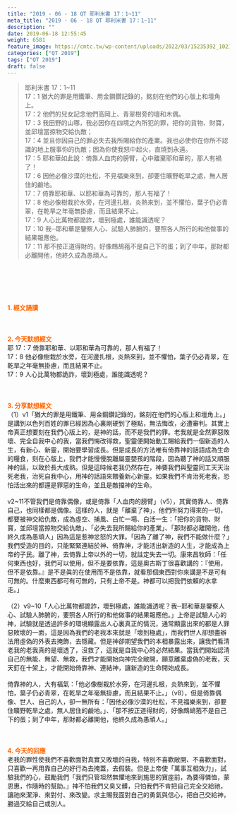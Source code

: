 ```yaml
---
title: "2019 - 06 - 18 QT 耶利米書 17：1~11"
meta_title: "2019 - 06 - 18 QT 耶利米書 17：1~11"
description: ""
date: 2019-06-18 12:55:45
weight: 6581
feature_image: https://cmtc.tw/wp-content/uploads/2022/03/15235392_10211799862337740_180693556567566654_o-1.webp
categories: ["QT 2019"]
tags: ["QT 2019"]
draft: false
---
```


<blockquote>耶利米書 17：1~11<br />
17：1 猶大的罪是用鐵筆、用金鋼鑽記錄的，銘刻在他們的心版上和壇角上。<br />
17：2 他們的兒女記念他們高岡上、青翠樹旁的壇和木偶。<br />
17：3 我田野的山哪，我必因你在四境之內所犯的罪，把你的貨物、財寶，並邱壇當掠物交給仇敵；<br />
17：4 並且你因自己的罪必失去我所賜給你的產業。我也必使你在你所不認識的地上服事你的仇敵；因為你使我怒中起火，直燒到永遠。<br />
17：5 耶和華如此說：倚靠人血肉的膀臂，心中離棄耶和華的，那人有禍了！<br />
17：6 因他必像沙漠的杜松，不見福樂來到，卻要住曠野乾旱之處，無人居住的鹼地。<br />
17：7 倚靠耶和華、以耶和華為可靠的，那人有福了！<br />
17：8 他必像樹栽於水旁，在河邊扎根，炎熱來到，並不懼怕，葉子仍必青翠，在乾旱之年毫無掛慮，而且結果不止。<br />
17：9 人心比萬物都詭詐，壞到極處，誰能識透呢？<br />
17：10 我─耶和華是鑒察人心、試驗人肺腑的，要照各人所行的和他做事的結果報應他。<br />
17：11 那不按正道得財的，好像鷓鴣菢不是自己下的蛋；到了中年，那財都必離開他，他終久成為愚頑人。</blockquote><br />
&nbsp;<br />
<br />
&nbsp;<br />
<br />
<span style="color: #ff6600;"><strong>1. </strong><strong>經文誦讀</strong></span><br />
<br />
<span style="color: #ff6600;"><strong> </strong></span><br />
<br />
<span style="color: #ff6600;"><strong>2. 今天默想</strong><strong>經文<br />
</strong></span>耶 17：7 倚靠耶和華、以耶和華為可靠的，那人有福了！<br />
17：8 他必像樹栽於水旁，在河邊扎根，炎熱來到，並不懼怕，葉子仍必青翠，在乾旱之年毫無掛慮，而且結果不止。<br />
17：9 人心比萬物都詭詐，壞到極處，誰能識透呢？<br />
<br />
&nbsp;<br />
<br />
<span style="color: #ff6600;"><strong>3. 分享默想經文<br />
</strong></span>（1）v1「猶大的罪是用鐵筆、用金鋼鑽記錄的，銘刻在他們的心版上和壇角上。」是講到以色列百姓的罪已經因為心裏剛硬到了極點，無法悔改，必遭審判。其實上帝真正想要刻在我們心版上的，是神的話，而不是我們的罪。老我就是全然罪惡敗壞、完全自我中心的我，當我們悔改得救，聖靈便開始動工賜給我們一個新造的人生，有新心、新靈，開始要學習成長。但是成長的方法唯有倚靠神的話語成為生命的糧食，刻在心版上，我們才能慢慢脫離屬靈嬰孩的階段，因為聽了神的話又順服神的話，以致於長大成熟。但是這時候老我仍然存在，神要我們與聖靈同工天天治死老我，治死自我中心，用神的話語來餵養新心新靈。如果我們不肯治死老我，恐怕活出來的都還是罪惡的生命，並且是敵擋神的生命。<br />
<br />
v2~11不管我們是倚靠偶像，或是倚靠「人血肉的膀臂」（v5），其實倚靠人、倚靠自己，也同樣都是偶像。這樣的人，就是「離棄了神」，他們所努力得來的一切，都要被神交給仇敵，成為虛空、捕風、白忙一場、白活一生：「把你的貨物、財寶，並邱壇當掠物交給仇敵」、「必失去我所賜給你的產業」、「那財都必離開他，他終久成為愚頑人」因為這是惹神忿怒的大罪。「因為了離了神，我們不能做什麼？」我們受造的目的，只能緊緊連結於神、倚靠神，才能活出新造的人生，才能成為上帝的子民。離了神，去倚靠上帝以外的一切，就註定失去一切。康來昌牧師：「任何東西也好，我們可以使用，但不是要依靠，這是奧古斯丁很喜歡講的：『使用，但不是依靠。』是不是眞的在使用而不是依靠，就看那個東西對你來講是不是可有可無的。什麼東西都可有可無的，只有上帝不是。神都可以把我們依賴的水拿走。」<br />
<br />
（2）v9~10「人心比萬物都詭詐，壞到極處，誰能識透呢？我─耶和華是鑒察人心、試驗人肺腑的，要照各人所行的和他做事的結果報應他。」上帝是試驗人心的神，試驗就是透過許多的環境顯露出人心裏真正的情況，通常顯露出來的都是人罪惡敗壞的一面，這是因為我們的老我本來就是「壞到極處」，而我們世人卻想盡辦法用虛偽的外表去掩飾，去隱藏。但是神卻期望我們的本相暴露出來，讓我們看清老我的老我真的是壞透了，沒救了，這就是自我中心的必然結果。當我們開始認清自己的無能、無望、無救，我們才能開始向神完全敞開，願意離棄虛偽的老我，天天釘在十架上，才能開始倚靠神、連結神，讓新造的生命開始成長。<br />
<br />
倚靠神的人，大有福氣：「他必像樹栽於水旁，在河邊扎根，炎熱來到，並不懼怕，葉子仍必青翠，在乾旱之年毫無掛慮，而且結果不止。」（v8），但是倚靠偶像、世人、自己的人，卻一無所有：「因他必像沙漠的杜松，不見福樂來到，卻要住曠野乾旱之處，無人居住的鹼地。」、「那不按正道得財的，好像鷓鴣菢不是自己下的蛋；到了中年，那財都必離開他，他終久成為愚頑人。」<br />
<br />
&nbsp;<br />
<br />
<span style="color: #ff6600;"><strong>4. 今天的回應<br />
</strong></span>老我的罪性使我們不喜歡面對真實又敗壞的自我，特別不喜歡敞開、不喜歡面對，只喜歡一再用靠自己的好行為去掩蓋，去假裝。但是上帝使「萬事互相效力」，試驗我們的心，鼓勵我們「我們只管坦然無懼地來到施恩的寶座前，為要得憐恤，蒙恩惠，作隨時的幫助。」神不怕我們又臭又髒，只怕我們不肯把自己完全交給祂，讓祂來潔淨、來對付、來改變。求主賜我面對自己的勇氣與信心，把自己交給神，勝過交給自己或別人。<br />
<br />
&nbsp;
        